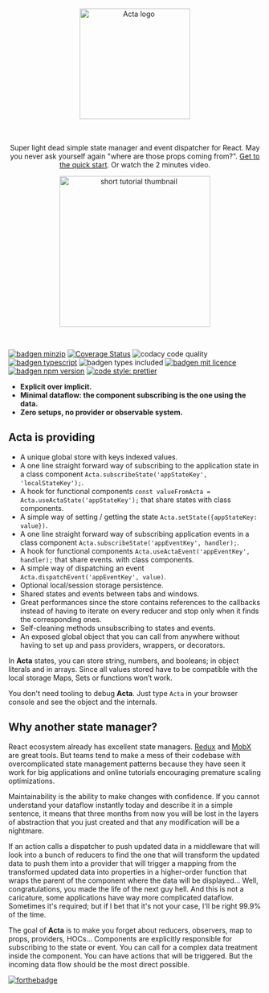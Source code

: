 <p align="center">
  <a href="https://fabien-h.github.io/acta/#/" target="_blank" rel="noopener noreferrer" >
    <br/>
    <img src="https://raw.githubusercontent.com/fabien-h/acta/master/docs/_media/acta-logo.png" alt="Acta logo" width="220" />
    <br/><br/><br/>
  </a>
</p>

<p align="center">Super light dead simple state manager and event dispatcher for React. May you never ask yourself again "where are those props coming from?". <a href="http://acta.js.org/#/quickstart">Get to the quick start</a>. Or watch the 2 minutes video.</p>

<p align="center">
  <a href="https://www.youtube.com/watch?v=3rSafOVOFS8" target="_blank" rel="noopener noreferrer">
    <img src="https://raw.githubusercontent.com/fabien-h/acta/master/docs/_media/short_tuto_video.jpg" alt="short tutorial thumbnail" width="300" />
  </a>
</p>

<br/>

[![badgen minzip](https://badgen.net/bundlephobia/minzip/acta)](https://bundlephobia.com/result?p=acta)
[![Coverage Status](https://coveralls.io/repos/github/fabien-h/acta/badge.svg?branch=master)](https://coveralls.io/github/fabien-h/acta?branch=master)
![codacy code quality](https://api.codacy.com/project/badge/Grade/73e7fdaa376448c2835a23c3f4749c8f)
[![badgen typescript](https://badgen.net/badge/icon/typescript?icon=typescript&label)](https://www.typescriptlang.org/)
![badgen types included](https://badgen.net/npm/types/acta)
[![badgen mit licence](https://badgen.net/badge/license/MIT/blue)](https://en.wikipedia.org/wiki/MIT_License)
[![badgen npm version](https://badgen.net/npm/v/acta)](https://www.npmjs.com/package/acta)
[![code style: prettier](https://img.shields.io/badge/code_style-prettier-ff69b4.svg)](https://github.com/prettier/prettier)

- **Explicit over implicit.**
- **Minimal dataflow: the component subscribing is the one using the data.**
- **Zero setups, no provider or observable system.**

## Acta is providing

- A unique global store with keys indexed values.
- A one line straight forward way of subscribing to the application state in a class component `Acta.subscribeState('appStateKey', 'localStateKey');`.
- A hook for functional components `const valueFromActa = Acta.useActaState('appStateKey');` that share states with class components.
- A simple way of setting / getting the state `Acta.setState({appStateKey: value})`.
- A one line straight forward way of subscribing application events in a class component `Acta.subscribeState('appEventKey', handler);`.
- A hook for functional components `Acta.useActaEvent('appEventKey', handler);` that share events. with class components.
- A simple way of dispatching an event `Acta.dispatchEvent('appEventKey', value)`.
- Optional local/session storage persistence.
- Shared states and events between tabs and windows.
- Great performances since the store contains references to the callbacks instead of having to iterate on every reducer and stop only when it finds the corresponding ones.
- Self-cleaning methods unsubscribing to states and events.
- An exposed global object that you can call from anywhere without having to set up and pass providers, wrappers, or decorators.

In **Acta** states, you can store string, numbers, and booleans; in object literals and in arrays. Since all values stored have to be compatible with the local storage Maps, Sets or functions won’t work.

You don't need tooling to debug **Acta**. Just type `Acta` in your browser console and see the object and the internals.

## Why another state manager?

React ecosystem already has excellent state managers. [Redux](https://redux.js.org/) and [MobX](https://mobx.js.org/README.html) are great tools. But teams tend to make a mess of their codebase with overcomplicated state management patterns because they have seen it work for big applications and online tutorials encouraging premature scaling optimizations.

Maintainability is the ability to make changes with confidence. If you cannot understand your dataflow instantly today and describe it in a simple sentence, it means that three months from now you will be lost in the layers of abstraction that you just created and that any modification will be a nightmare.

If an action calls a dispatcher to push updated data in a middleware that will look into a bunch of reducers to find the one that will transform the updated data to push them into a provider that will trigger a mapping from the transformed updated data into properties in a higher-order function that wraps the parent of the component where the data will be displayed... Well, congratulations, you made the life of the next guy hell. And this is not a caricature, some applications have way more complicated dataflow. Sometimes it's required; but if I bet that it's not your case, I'll be right 99.9% of the time.

The goal of **Acta** is to make you forget about reducers, observers, map to props, providers, HOCs... Components are explicitly responsible for subscribing to the state or event. You can call for a complex data treatment inside the component. You can have actions that will be triggered. But the incoming data flow should be the most direct possible.

[![forthebadge](https://forthebadge.com/images/badges/built-with-love.svg)](https://forthebadge.com)
